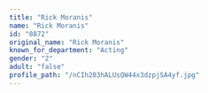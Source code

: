 ```yaml
---
title: "Rick Moranis"
name: "Rick Moranis"
id: "8872"
original_name: "Rick Moranis"
known_for_department: "Acting"
gender: "2"
adult: "false"
profile_path: "/nCIh203hALUsQW44x3dzpjSA4yf.jpg"
---
```

